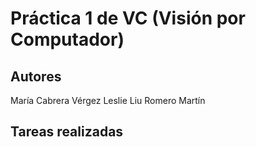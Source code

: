 # Práctica 1 de VC (Visión por Computador)

## Autores
María Cabrera Vérgez
Leslie Liu Romero Martín

## Tareas realizadas
